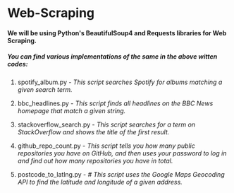 # Web-Scraping  
 
#### We will be using Python's BeautifulSoup4 and Requests libraries for Web Scraping.

##### You can find various implementations of the same in the above witten codes:  
 
1. spotify_album.py - *This script searches Spotify for albums matching a given search term.*

2. bbc_headlines.py - *This script finds all headlines on the BBC News homepage that match a given string.*

3. stackoverflow_search.py - *This script searches for a term on StackOverflow and shows the title of the first result.*

4. github_repo_count.py - *This script tells you how many public repositories you have on GitHub, and then uses your password to log in and                            find out how many repositories you have in total.*

5. postcode_to_latlng.py - *# This script uses the Google Maps Geocoding API to find the latitude and longitude of a given address.*
 
